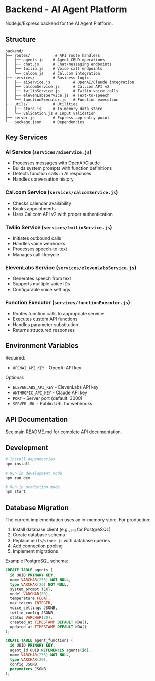 # Backend - AI Agent Platform

Node.js/Express backend for the AI Agent Platform.

## Structure

```
backend/
├── routes/           # API route handlers
│   ├── agents.js    # Agent CRUD operations
│   ├── chat.js      # Chat/messaging endpoints
│   ├── twilio.js    # Voice call endpoints
│   └── calcom.js    # Cal.com integration
├── services/        # Business logic
│   ├── aiService.js          # OpenAI/Claude integration
│   ├── calcomService.js      # Cal.com API v2
│   ├── twilioService.js      # Twilio voice calls
│   ├── elevenLabsService.js  # Text-to-speech
│   └── functionExecutor.js   # Function execution
├── utils/           # Utilities
│   ├── store.js     # In-memory data store
│   └── validation.js # Input validation
├── server.js        # Express app entry point
└── package.json     # Dependencies
```

## Key Services

### AI Service (`services/aiService.js`)
- Processes messages with OpenAI/Claude
- Builds system prompts with function definitions
- Detects function calls in AI responses
- Handles conversation history

### Cal.com Service (`services/calcomService.js`)
- Checks calendar availability
- Books appointments
- Uses Cal.com API v2 with proper authentication

### Twilio Service (`services/twilioService.js`)
- Initiates outbound calls
- Handles voice webhooks
- Processes speech-to-text
- Manages call lifecycle

### ElevenLabs Service (`services/elevenLabsService.js`)
- Generates speech from text
- Supports multiple voice IDs
- Configurable voice settings

### Function Executor (`services/functionExecutor.js`)
- Routes function calls to appropriate service
- Executes custom API functions
- Handles parameter substitution
- Returns structured responses

## Environment Variables

Required:
- `OPENAI_API_KEY` - OpenAI API key

Optional:
- `ELEVENLABS_API_KEY` - ElevenLabs API key
- `ANTHROPIC_API_KEY` - Claude API key
- `PORT` - Server port (default: 3000)
- `SERVER_URL` - Public URL for webhooks

## API Documentation

See main README.md for complete API documentation.

## Development

```bash
# Install dependencies
npm install

# Run in development mode
npm run dev

# Run in production mode
npm start
```

## Database Migration

The current implementation uses an in-memory store. For production:

1. Install database client (e.g., `pg` for PostgreSQL)
2. Create database schema
3. Replace `utils/store.js` with database queries
4. Add connection pooling
5. Implement migrations

Example PostgreSQL schema:
```sql
CREATE TABLE agents (
  id UUID PRIMARY KEY,
  name VARCHAR(255) NOT NULL,
  type VARCHAR(20) NOT NULL,
  system_prompt TEXT,
  model VARCHAR(50),
  temperature FLOAT,
  max_tokens INTEGER,
  voice_settings JSONB,
  twilio_config JSONB,
  status VARCHAR(20),
  created_at TIMESTAMP DEFAULT NOW(),
  updated_at TIMESTAMP DEFAULT NOW()
);

CREATE TABLE agent_functions (
  id UUID PRIMARY KEY,
  agent_id UUID REFERENCES agents(id),
  name VARCHAR(255) NOT NULL,
  type VARCHAR(20),
  config JSONB,
  parameters JSONB
);
```

